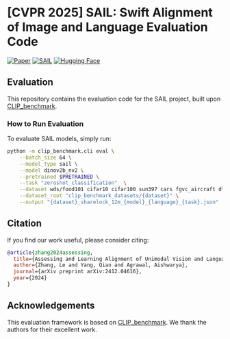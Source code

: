 
# [CVPR 2025] SAIL: Swift Alignment of Image and Language Evaluation Code

[![Paper](https://img.shields.io/badge/paper-arxiv.2412.03561-B31B1B.svg)](https://arxiv.org/abs/2412.04616)
[![SAIL](https://img.shields.io/badge/Project-Page-FFD700?style=for-the-badge?logo=flag)](https://lezhang7.github.io/sail.github.io/)
[![Hugging Face](https://img.shields.io/badge/HuggingFace-SAIL-FFD700?logo=huggingface&logoColor=yellow)](https://huggingface.co/le723z/sail/tree/main)

## Evaluation

This repository contains the evaluation code for the SAIL project, built upon [CLIP_benchmark](https://github.com/LAION-AI/CLIP_benchmark).

### How to Run Evaluation

To evaluate SAIL models, simply run:

```bash
python -m clip_benchmark.cli eval \
    --batch_size 64 \
    --model_type sail \
    --model dinov2b_nv2 \
    --pretrained $PRETRAINED \
    --task "zeroshot_classification"  \
    --dataset wds/food101 cifar10 cifar100 sun397 cars fgvc_aircraft dtd pets caltech101 flowers  \
    --dataset_root "clip_benchmark_datasets/{dataset}" \
    --output "{dataset}_sharelock_12m_{model}_{language}_{task}.json"
```

## Citation

If you find our work useful, please consider citing:

```bibtex
@article{zhang2024assessing,
  title={Assessing and Learning Alignment of Unimodal Vision and Language Models},
  author={Zhang, Le and Yang, Qian and Agrawal, Aishwarya},
  journal={arXiv preprint arXiv:2412.04616},
  year={2024}
}
```

## Acknowledgements

This evaluation framework is based on [CLIP_benchmark](https://github.com/LAION-AI/CLIP_benchmark). We thank the authors for their excellent work.

